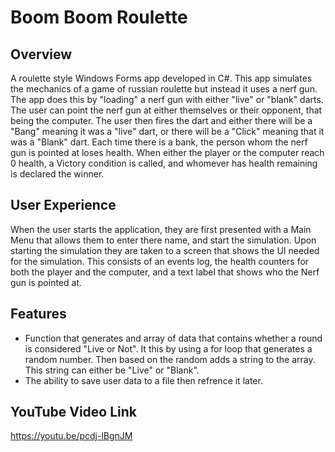 # Boom Boom Roulette

## Overview
A roulette style Windows Forms app developed in C#. This app simulates the mechanics of a game of russian roulette but instead it uses a nerf gun. The app does this by "loading" a nerf gun with either "live" or "blank" darts. The user can point the nerf gun at either themselves or their opponent, that being the computer. The user then fires the dart and either there will be a "Bang" meaning it was a "live" dart, or there will be a "Click" meaning that it was a "Blank" dart. Each time there is a bank, the person whom the nerf gun is pointed at loses health. When either the player or the computer reach 0 health, a Victory condition is called, and whomever has health remaining is declared the winner.

## User Experience
When the user starts the application, they are first presented with a Main Menu that allows them to enter there name, and start the simulation. Upon starting the simulation they are taken to a screen that shows the UI needed for the simulation. This consists of an events log, the health counters for both the player and the computer, and a text label that shows who the Nerf gun is pointed at. 

## Features
- Function that generates and array of data that contains whether a round is considered "Live or Not". It this by using a for loop that generates a random number. Then based on the random adds a string to the array. This string can either be "Live" or "Blank".
- The ability to save user data to a file then refrence it later.

## YouTube Video Link
https://youtu.be/pcdj-lBgnJM
